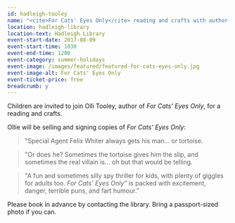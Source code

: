 ```yaml
---
id: hadleigh-tooley
name: "<cite>For Cats' Eyes Only</cite> reading and crafts with author Olli Tooley"
location: hadleigh-library
location-text: Hadleigh Library
event-start-date: 2017-08-09
event-start-time: 1030
event-end-time: 1200
event-category: summer-holidays
event-image: /images/featured/featured-for-cats-eyes-only.jpg
event-image-alt: For Cats' Eyes Only
event-ticket-price: free
breadcrumb: y
---
```


Children are invited to join Olli Tooley, author of <cite>For Cats' Eyes Only</cite>, for a reading and crafts.

Ollie will be selling and signing copies of <cite>For Cats' Eyes Only</cite>:

> "Special Agent Felix Whiter always gets his man… or tortoise.

> "Or does he? Sometimes the tortoise gives him the slip, and sometimes the real villain is… oh but that would be telling.

> "A fun and sometimes silly spy thriller for kids, with plenty of giggles for adults too. <cite>For Cats’ Eyes Only”</cite> is packed with excitement, danger, terrible puns, and fart humour."

Please book in advance by contacting the library. Bring a passport-sized photo if you can.
